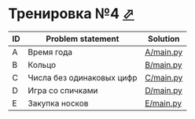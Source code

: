 # Тренировка №4 [⬀](http://acmp.ru/asp/champ/index.asp?main=tasks&id_stage=40480)

| ID | Problem statement         | Solution               |
|----|---------------------------|------------------------|
| A  | Время года                | [A/main.py](A/main.py) |
| B  | Кольцо                    | [B/main.py](B/main.py) |
| C  | Числа без одинаковых цифр | [C/main.py](C/main.py) |
| D  | Игра со спичками          | [D/main.py](D/main.py) |
| E  | Закупка носков            | [E/main.py](E/main.py) |

